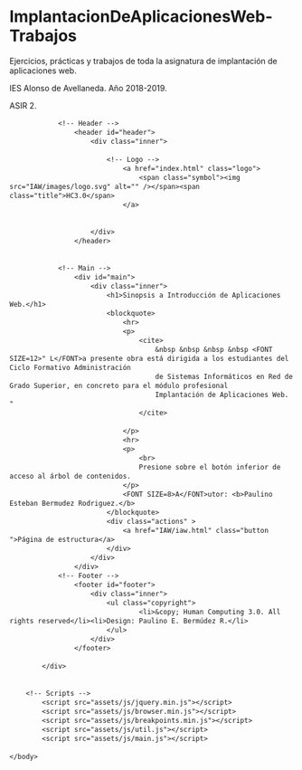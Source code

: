 # ImplantacionDeAplicacionesWeb-Trabajos

Ejercicios, prácticas y trabajos de toda la asignatura de implantación de aplicaciones web.

IES Alonso de Avellaneda.
Año 2018-2019.

ASIR 2.

<!DOCTYPE HTML>
<!--
	Phantom  @ajlkn
-->
<html>
	<head>
		<title>Inicio-Bienvenido</title>
		<meta charset="utf-8" />
		<meta name="viewport" content="width=device-width, initial-scale=1, user-scalable=no" />
		<link rel="stylesheet" href="gral.css" />
		<noscript><link rel="stylesheet" href="assets/css/noscript.css" /></noscript>
	</head>
	<body class="is-preload">
		<!-- Wrapper -->
			<div id="wrapper">

				<!-- Header -->
					<header id="header">
						<div class="inner">

							<!-- Logo -->
								<a href="index.html" class="logo">
									<span class="symbol"><img src="IAW/images/logo.svg" alt="" /></span><span class="title">HC3.0</span>
								</a>


						</div>
					</header>

			
				<!-- Main -->
					<div id="main">
						<div class="inner">
							<h1>Sinopsis a Introducción de Aplicaciones Web.</h1>
                            <blockquote> 
                                <hr>
                                <p> 
                                    <cite>
                                        &nbsp &nbsp &nbsp &nbsp <FONT SIZE=12>" L</FONT>a presente obra está dirigida a los estudiantes del Ciclo Formativo Administración
                                        de Sistemas Informáticos en Red de Grado Superior, en concreto para el módulo profesional
                                        Implantación de Aplicaciones Web. "
									</cite>
									
                                </p> 
								<hr>
								<p>
									<br>
									Presione sobre el botón inferior de acceso al árbol de contenidos.
								</p>
                                <FONT SIZE=8>A</FONT>utor: <b>Paulino Esteban Bermudez Rodriguez.</b>
                            </blockquote>
                            <div class="actions" >
                                <a href="IAW/iaw.html" class="button ">Página de estructura</a> 
                            </div>
                        </div>
                    </div>
				<!-- Footer -->
					<footer id="footer">
						<div class="inner">
							<ul class="copyright">
									<li>&copy; Human Computing 3.0. All rights reserved</li><li>Design: Paulino E. Bermúdez R.</li>
							</ul>
						</div>
					</footer>

            </div>
       

		<!-- Scripts -->
			<script src="assets/js/jquery.min.js"></script>
			<script src="assets/js/browser.min.js"></script>
			<script src="assets/js/breakpoints.min.js"></script>
			<script src="assets/js/util.js"></script>
			<script src="assets/js/main.js"></script>

	</body>
</html>
